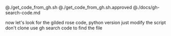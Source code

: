 @./get_code_from_gh.sh
@./get_code_from_gh.sh.approved
@./docs/gh-search-code.md

now let's look for the gilded rose code, python version
just modify the script
don't clone
use gh search code to find the file
